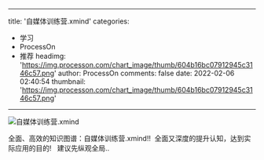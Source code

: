 
---
title: '自媒体训练营.xmind'
categories: 
 - 学习
 - ProcessOn
 - 推荐
headimg: 'https://img.processon.com/chart_image/thumb/604b16bc07912945c3146c57.png'
author: ProcessOn
comments: false
date: 2022-02-06 02:40:54
thumbnail: 'https://img.processon.com/chart_image/thumb/604b16bc07912945c3146c57.png'
---

<div>   
<img class="thumb" alt="自媒体训练营.xmind" src="https://img.processon.com/chart_image/thumb/604b16bc07912945c3146c57.png" referrerpolicy="no-referrer">
<p>全面、高效的知识图谱：自媒体训练营.xmind!!
 全面又深度的提升认知，达到实际应用的目的!
  建议先纵观全局..</p>  
</div>
            